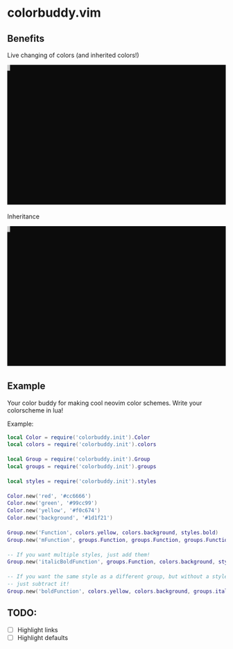 # colorbuddy.vim

## Benefits

Live changing of colors (and inherited colors!)

![changing_colors](./example/demos/_simple.svg)

Inheritance

![inheritance](./example/demos/_inheritance.svg)

## Example

Your color buddy for making cool neovim color schemes. Write your colorscheme in lua!

Example:

```lua
local Color = require('colorbuddy.init').Color
local colors = require('colorbuddy.init').colors

local Group = require('colorbuddy.init').Group
local groups = require('colorbuddy.init').groups

local styles = require('colorbuddy.init').styles

Color.new('red', '#cc6666')
Color.new('green', '#99cc99')
Color.new('yellow', '#f0c674')
Color.new('background', '#1d1f21')

Group.new('Function', colors.yellow, colors.background, styles.bold)
Group.new('mFunction', groups.Function, groups.Function, groups.Function)

-- If you want multiple styles, just add them!
Group.new('italicBoldFunction', groups.Function, colors.background, styles.bold + styles.italic)

-- If you want the same style as a different group, but without a style
-- just subtract it!
Group.new('boldFunction', colors.yellow, colors.background, groups.italicBoldFunction - styles.italic)
```

## TODO:
- [ ] Highlight links
- [ ] Highlight defaults
